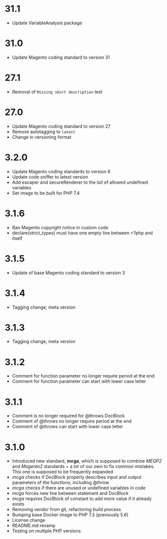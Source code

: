 # 31.1

* Update VariableAnalysis package

# 31.0

* Update Magento coding standard to version 31

# 27.1

* Removal of `Missing short description` test

# 27.0

* Update Magento coding standard to version 27
* Remove autotagging to `latest`
* Change in versioning format

# 3.2.0

* Update Magento coding standards to version 6
* Update code sniffer to latest version
* Add escaper and secureRenderer to the lsit of allowed undefined variables
* Set image to be built for PHP 7.4

# 3.1.6

* Ban Magento copyright notice in custom code
* declare(strict_types) must have one empty line between <?php and itself

# 3.1.5

* Update of base Magento coding standard to version 3

# 3.1.4

* Tagging change, meta version

# 3.1.3

* Tagging change, meta version

# 3.1.2

* Comment for function parameter no longer require period at the end
* Comment for function parameter can start with lower case letter

# 3.1.1

* Comment is no longer required for @throws DocBlock
* Comment of @throws no longer require period at the end
* Comment of @throws can start with lower case letter

# 3.1.0

* Introduced new standard, **mcga**, which is supposed to combine _MEQP2_ and _Magento2_ standards + a lot of our own to fix common mistakes. This one is supposed to be frequently expanded
* _mcga_ checks if DocBlock properly describes input and output parameters of the functions, including @throw
* _mcga_ checks if there are unused or undefined variables in code
* _mcga_ forces new line between statement and DocBlock
* _mcga_ requires DocBlock of constant to add more value if it already exists
* Removing vendor from git, refactoring build process
* Bumping base Docker image to PHP 7.3 (previously 5.6)
* License change
* README.md revamp
* Testing on multiple PHP versions
